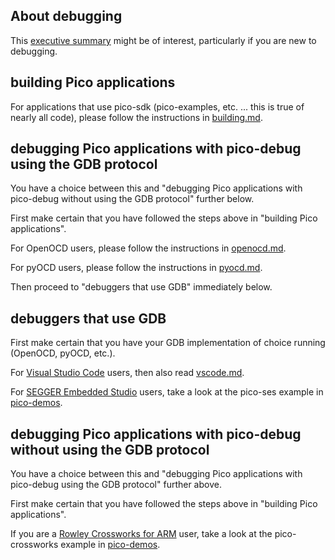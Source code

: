 ## About debugging

This [executive summary](about.md) might be of interest, particularly if you are new to debugging.

## building Pico applications

For applications that use pico-sdk (pico-examples, etc. ... this is true of nearly all code), please follow the instructions in [building.md](building.md).

## debugging Pico applications with pico-debug using the GDB protocol

You have a choice between this and "debugging Pico applications with pico-debug without using the GDB protocol" further below.

First make certain that you have followed the steps above in "building Pico applications".

For OpenOCD users, please follow the instructions in [openocd.md](openocd.md).

For pyOCD users, please follow the instructions in [pyocd.md](pyocd.md).

Then proceed to "debuggers that use GDB" immediately below.

## debuggers that use GDB

First make certain that you have your GDB implementation of choice running (OpenOCD, pyOCD, etc.).

For [Visual Studio Code](https://code.visualstudio.com/) users, then also read [vscode.md](vscode.md).

For [SEGGER Embedded Studio](https://www.segger.com/products/development-tools/embedded-studio/) users, take a look at the pico-ses example in [pico-demos](https://github.com/majbthrd/pico-demos).

## debugging Pico applications with pico-debug without using the GDB protocol

You have a choice between this and "debugging Pico applications with pico-debug using the GDB protocol" further above.

First make certain that you have followed the steps above in "building Pico applications".

If you are a [Rowley Crossworks for ARM](https://www.rowley.co.uk/arm/index.htm) user, take a look at the pico-crossworks example in [pico-demos](https://github.com/majbthrd/pico-demos).

